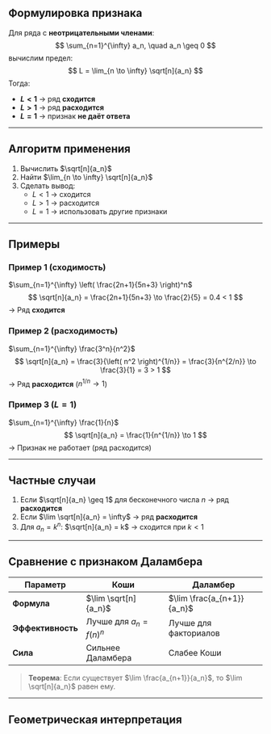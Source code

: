

## Формулировка признака
Для ряда с **неотрицательными членами**:  
$$
\sum_{n=1}^{\infty} a_n, \quad a_n \geq 0
$$
вычислим предел:  
$$
L = \lim_{n \to \infty} \sqrt[n]{a_n}
$$
Тогда:  
- **$L < 1$** → ряд **сходится**  
- **$L > 1$** → ряд **расходится**  
- **$L = 1$** → признак **не даёт ответа**  

---

## Алгоритм применения
1. Вычислить $\sqrt[n]{a_n}$  
2. Найти $\lim_{n \to \infty} \sqrt[n]{a_n}$  
3. Сделать вывод:  
   - $L < 1$ → сходится  
   - $L > 1$ → расходится  
   - $L = 1$ → использовать другие признаки  

---

## Примеры
### Пример 1 (сходимость)
$\sum_{n=1}^{\infty} \left( \frac{2n+1}{5n+3} \right)^n$  
$$
\sqrt[n]{a_n} = \frac{2n+1}{5n+3} \to \frac{2}{5} = 0.4 < 1
$$
→ Ряд **сходится**

### Пример 2 (расходимость)
$\sum_{n=1}^{\infty} \frac{3^n}{n^2}$  
$$
\sqrt[n]{a_n} = \frac{3}{\left( n^2 \right)^{1/n}} = \frac{3}{n^{2/n}} \to \frac{3}{1} = 3 > 1
$$
→ Ряд **расходится** ($n^{1/n} \to 1$)

### Пример 3 ($L=1$)
$\sum_{n=1}^{\infty} \frac{1}{n}$  
$$
\sqrt[n]{a_n} = \frac{1}{n^{1/n}} \to 1
$$
→ Признак не работает (ряд расходится)

---

## Частные случаи
1. Если $\sqrt[n]{a_n} \geq 1$ для бесконечного числа $n$ → ряд **расходится**  
2. Если $\lim \sqrt[n]{a_n} = \infty$ → ряд **расходится**  
3. Для $a_n = k^n$: $\sqrt[n]{a_n} = k$ → сходится при $k<1$  

---

## Сравнение с признаком Даламбера
| Параметр       | Коши                | Даламбер           |
|----------------|---------------------|--------------------|
| **Формула**    | $\lim \sqrt[n]{a_n}$ | $\lim \frac{a_{n+1}}{a_n}$ |
| **Эффективность** | Лучше для $a_n = f(n)^n$ | Лучше для факториалов |
| **Сила**       | Сильнее Даламбера   | Слабее Коши        |

> **Теорема**: Если существует $\lim \frac{a_{n+1}}{a_n}$, то $\lim \sqrt[n]{a_n}$ равен ему.

---

## Геометрическая интерпретация